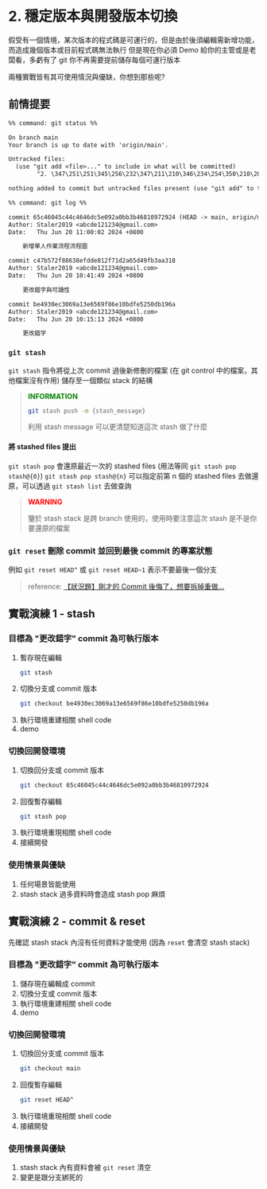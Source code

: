 # 2. 穩定版本與開發版本切換

假受有一個情境，某次版本的程式碼是可運行的，但是由於後須編輯需新增功能，而造成幾個版本或目前程式碼無法執行
但是現在你必須 Demo 給你的主管或是老闆看，多虧有了 git 你不再需要提前儲存每個可運行版本

兩種實戰皆有其可使用情況與優缺，你想到那些呢?

## 前情提要

```txt
%% command: git status %%

On branch main
Your branch is up to date with 'origin/main'.

Untracked files:
  (use "git add <file>..." to include in what will be committed)
        "2. \347\251\251\345\256\232\347\211\210\346\234\254\350\210\207\351\226\213\347\231\274\347\211\210\346\234\254\345\210\207\346\217\233.md"

nothing added to commit but untracked files present (use "git add" to track)
```

```txt
%% command: git log %%

commit 65c46045c44c4646dc5e092a0bb3b46810972924 (HEAD -> main, origin/main)
Author: Staler2019 <abcde121234@gmail.com>
Date:   Thu Jun 20 11:00:02 2024 +0800

    新增單人作業流程流程圖

commit c47b572f88638efdde812f71d2a65d49fb3aa318
Author: Staler2019 <abcde121234@gmail.com>
Date:   Thu Jun 20 10:41:49 2024 +0800

    更改錯字與可讀性

commit be4930ec3069a13e6569f86e10bdfe5250db196a
Author: Staler2019 <abcde121234@gmail.com>
Date:   Thu Jun 20 10:15:13 2024 +0800

    更改錯字
```

### `git stash`

`git stash` 指令將從上次 commit 過後新修刪的檔案 (在 git control 中的檔案，其他檔案沒有作用) 儲存至一個類似 stack 的結構

> <p style="color: green;"><b>INFORMATION</b></p>
> 
> ```sh
> git stash push -m {stash_message}
> ```
> 
> 利用 stash message 可以更清楚知道這次 stash 做了什麼

#### 將 stashed files 提出

`git stash pop` 會還原最近一次的 stashed files (用法等同 `git stash pop stash@{0}`)
`git stash pop stash@{n}` 可以指定前第 n 個的 stashed files 去做還原，可以透過 `git stash list` 去做查詢

> <p style="color: red;"><b>WARNING</b></p>
> 鑒於 stash stack 是跨 branch 使用的，使用時要注意這次 stash 是不是你要還原的檔案

### `git reset` 刪除 commit 並回到最後 commit 的專案狀態

例如 `git reset HEAD^` 或 `git reset HEAD~1` 表示不要最後一個分支

> reference: [【狀況題】剛才的 Commit 後悔了，想要拆掉重做…](https://gitbook.tw/chapters/using-git/reset-commit)

## 實戰演練 1 - stash

### 目標為 "更改錯字" commit 為可執行版本

1. 暫存現在編輯
    ```sh
    git stash
    ```
2. 切換分支或 commit 版本
    ```sh
    git checkout be4930ec3069a13e6569f86e10bdfe5250db196a
    ```
3. 執行環境重建相關 shell code
4. demo

### 切換回開發環境

1. 切換回分支或 commit 版本
    ```sh
    git checkout 65c46045c44c4646dc5e092a0bb3b46810972924
    ```
2. 回復暫存編輯
    ```sh
    git stash pop
    ```
3. 執行環境重現相關 shell code
4. 接續開發

### 使用情景與優缺

1. 任何場景皆能使用
2. stash stack 過多資料時會造成 stash pop 麻煩

## 實戰演練 2 - commit & reset

先確認 stash stack 內沒有任何資料才能使用 (因為 `reset` 會清空 stash stack)

### 目標為 "更改錯字" commit 為可執行版本

1. 儲存現在編輯成 commit
2. 切換分支或 commit 版本
3. 執行環境重建相關 shell code
4. demo

### 切換回開發環境

1. 切換回分支或 commit 版本
    ```sh
    git checkout main
    ```
2. 回復暫存編輯
    ```sh
    git reset HEAD^
    ```
3. 執行環境重現相關 shell code
4. 接續開發

### 使用情景與優缺

1. stash stack 內有資料會被 `git reset` 清空
2. 變更是跟分支綁死的
